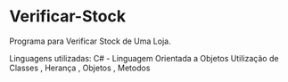 # Verificar-Stock
Programa para Verificar Stock de Uma Loja.

  Linguagens utilizadas:
    C# - Linguagem Orientada a Objetos 
  Utilização de Classes , Herança , Objetos , Metodos
